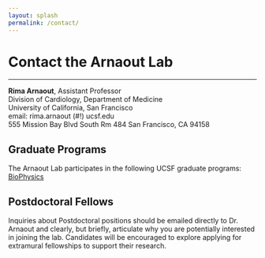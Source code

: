 ```yaml
---
layout: splash
permalink: /contact/
---
```

<style>
.row{
    overflow: hidden; 
}

[class*="col-"]{
    margin-bottom: -99999px;
    padding-bottom: 99999px;
}
</style>


<h1>Contact the Arnaout Lab</h1>
<hr>

<div class="container-fluid">
<div class="row">
  
  <div class="col-4">
  <strong>Rima Arnaout</strong>, Assistant Professor <br>
  Division of Cardiology, Department of Medicine <br>
  University of California, San Francisco <br>
  email: rima.arnaout (#!) ucsf.edu <br> 
  555 Mission Bay Blvd South Rm 484 
  San Francisco, CA 94158
    
  <div class="col-4">
  <h2> Graduate Programs </h2>
  The Arnaout Lab participates in the following UCSF graduate programs:
  <a href="http://biophysics.ucsf.edu/"> BioPhysics</a>    
  </div>
  
  <div class="col-4">
  <h2> Postdoctoral Fellows </h2>
  Inquiries about Postdoctoral positions should be emailed directly to Dr. Arnaout  and clearly, but briefly, articulate why you are potentially interested in joining the lab. Candidates will be encouraged to explore applying for extramural fellowships to support their research.
  </div>

</div> 
</div>
